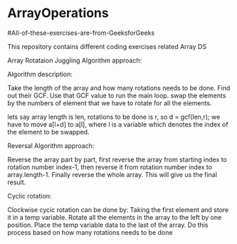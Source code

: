 # ArrayOperations
#All-of-these-exercises-are-from-GeeksforGeeks

This repository contains different coding exercises related Array DS

Array Rotataion
Juggling Algorithm approach:

Algorithm description:

Take the length of the array and how many rotations needs to be done. Find out their GCF. Use that GCF value to run the main loop. swap the elements by the numbers of element that we have to rotate for all the elements.

lets say array length is len, rotations to be done is r, so d = gcf(len,r);
we have to move a[l+d] to a[l], where l is a variable which denotes the index of the element to be swapped.


Reversal Algorithm approach:

Reverse the array part by part, first reverse the array from starting index to rotation number index-1, then reverse it from rotation number index to array.length-1. Finally reverse the whole array. This will give us the final result.

Cyclic rotation:

Clockwise cycic rotation can be done by: Taking the first element and store it in a temp variable. Rotate all the elements in the array to the left by one position. Place the temp variable data to the last of the array. Do this process based on how many rotations needs to be done
